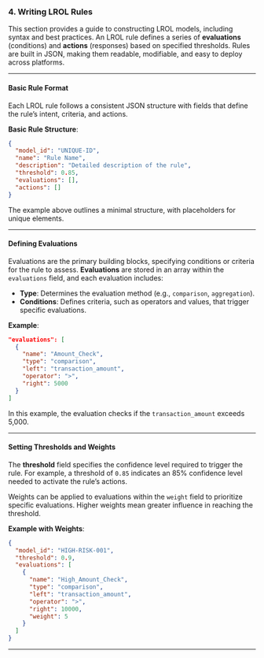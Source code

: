 ### 4. **Writing LROL Rules**

This section provides a guide to constructing LROL models, including syntax and best practices. An LROL rule defines a series of **evaluations** (conditions) and **actions** (responses) based on specified thresholds. Rules are built in JSON, making them readable, modifiable, and easy to deploy across platforms.

---

#### **Basic Rule Format**
Each LROL rule follows a consistent JSON structure with fields that define the rule’s intent, criteria, and actions.

**Basic Rule Structure**:
```json
{
  "model_id": "UNIQUE-ID",
  "name": "Rule Name",
  "description": "Detailed description of the rule",
  "threshold": 0.85,
  "evaluations": [],
  "actions": []
}
```
The example above outlines a minimal structure, with placeholders for unique elements.

---

#### **Defining Evaluations**
Evaluations are the primary building blocks, specifying conditions or criteria for the rule to assess. **Evaluations** are stored in an array within the `evaluations` field, and each evaluation includes:
- **Type**: Determines the evaluation method (e.g., `comparison`, `aggregation`).
- **Conditions**: Defines criteria, such as operators and values, that trigger specific evaluations.

**Example**:
```json
"evaluations": [
  {
    "name": "Amount_Check",
    "type": "comparison",
    "left": "transaction_amount",
    "operator": ">",
    "right": 5000
  }
]
```
In this example, the evaluation checks if the `transaction_amount` exceeds 5,000.

---

#### **Setting Thresholds and Weights**
The **threshold** field specifies the confidence level required to trigger the rule. For example, a threshold of `0.85` indicates an 85% confidence level needed to activate the rule’s actions.

Weights can be applied to evaluations within the `weight` field to prioritize specific evaluations. Higher weights mean greater influence in reaching the threshold.

**Example with Weights**:
```json
{
  "model_id": "HIGH-RISK-001",
  "threshold": 0.9,
  "evaluations": [
    {
      "name": "High_Amount_Check",
      "type": "comparison",
      "left": "transaction_amount",
      "operator": ">",
      "right": 10000,
      "weight": 5
    }
  ]
}
```

---